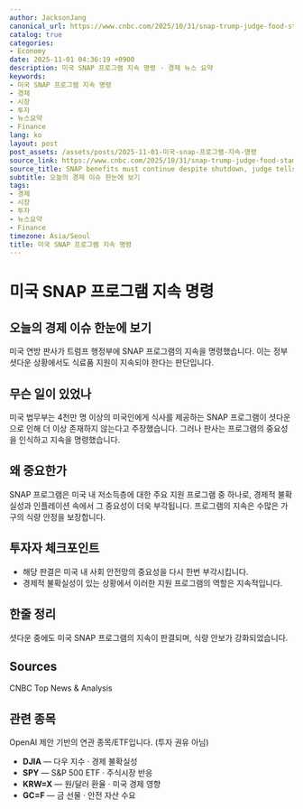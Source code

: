 ```yaml
---
author: JacksonJang
canonical_url: https://www.cnbc.com/2025/10/31/snap-trump-judge-food-stamps-shutdown.html
catalog: true
categories:
- Economy
date: 2025-11-01 04:36:19 +0900
description: 미국 SNAP 프로그램 지속 명령 · 경제 뉴스 요약
keywords:
- 미국 SNAP 프로그램 지속 명령
- 경제
- 시장
- 투자
- 뉴스요약
- Finance
lang: ko
layout: post
post_assets: /assets/posts/2025-11-01-미국-snap-프로그램-지속-명령
source_link: https://www.cnbc.com/2025/10/31/snap-trump-judge-food-stamps-shutdown.html
source_title: SNAP benefits must continue despite shutdown, judge tells Trump administration
subtitle: 오늘의 경제 이슈 한눈에 보기
tags:
- 경제
- 시장
- 투자
- 뉴스요약
- Finance
timezone: Asia/Seoul
title: 미국 SNAP 프로그램 지속 명령
---
```


# 미국 SNAP 프로그램 지속 명령

## 오늘의 경제 이슈 한눈에 보기
미국 연방 판사가 트럼프 행정부에 SNAP 프로그램의 지속을 명령했습니다. 이는 정부 셧다운 상황에서도 식료품 지원이 지속되야 한다는 판단입니다.

## 무슨 일이 있었나
미국 법무부는 4천만 명 이상의 미국인에게 식사를 제공하는 SNAP 프로그램이 셧다운으로 인해 더 이상 존재하지 않는다고 주장했습니다. 그러나 판사는 프로그램의 중요성을 인식하고 지속을 명령했습니다.

## 왜 중요한가
SNAP 프로그램은 미국 내 저소득층에 대한 주요 지원 프로그램 중 하나로, 경제적 불확실성과 인플레이션 속에서 그 중요성이 더욱 부각됩니다. 프로그램의 지속은 수많은 가구의 식량 안정을 보장합니다.

## 투자자 체크포인트
- 해당 판결은 미국 내 사회 안전망의 중요성을 다시 한번 부각시킵니다.
- 경제적 불확실성이 있는 상황에서 이러한 지원 프로그램의 역할은 지속적입니다.

## 한줄 정리
셧다운 중에도 미국 SNAP 프로그램의 지속이 판결되며, 식량 안보가 강화되었습니다.

## Sources
CNBC Top News & Analysis


## 관련 종목
OpenAI 제안 기반의 연관 종목/ETF입니다. (투자 권유 아님)
- **DJIA** — 다우 지수 · 경제 불확실성
- **SPY** — S&P 500 ETF · 주식시장 반응
- **KRW=X** — 원/달러 환율 · 미국 경제 영향
- **GC=F** — 금 선물 · 안전 자산 수요